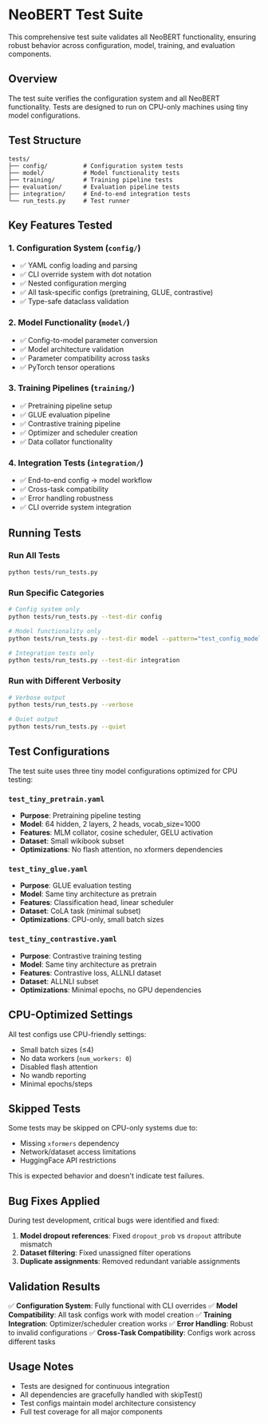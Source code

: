 # NeoBERT Test Suite

This comprehensive test suite validates all NeoBERT functionality, ensuring robust behavior across configuration, model, training, and evaluation components.

## Overview

The test suite verifies the configuration system and all NeoBERT functionality. Tests are designed to run on CPU-only machines using tiny model configurations.

## Test Structure

```
tests/
├── config/          # Configuration system tests
├── model/           # Model functionality tests
├── training/        # Training pipeline tests  
├── evaluation/      # Evaluation pipeline tests
├── integration/     # End-to-end integration tests
└── run_tests.py     # Test runner
```

## Key Features Tested

### 1. Configuration System (`config/`)
- ✅ YAML config loading and parsing
- ✅ CLI override system with dot notation
- ✅ Nested configuration merging
- ✅ All task-specific configs (pretraining, GLUE, contrastive)
- ✅ Type-safe dataclass validation

### 2. Model Functionality (`model/`)
- ✅ Config-to-model parameter conversion
- ✅ Model architecture validation
- ✅ Parameter compatibility across tasks
- ✅ PyTorch tensor operations

### 3. Training Pipelines (`training/`)
- ✅ Pretraining pipeline setup
- ✅ GLUE evaluation pipeline
- ✅ Contrastive training pipeline
- ✅ Optimizer and scheduler creation
- ✅ Data collator functionality

### 4. Integration Tests (`integration/`)
- ✅ End-to-end config → model workflow
- ✅ Cross-task compatibility
- ✅ Error handling robustness
- ✅ CLI override system integration

## Running Tests

### Run All Tests
```bash
python tests/run_tests.py
```

### Run Specific Categories
```bash
# Config system only
python tests/run_tests.py --test-dir config

# Model functionality only  
python tests/run_tests.py --test-dir model --pattern="test_config_model_integration.py"

# Integration tests only
python tests/run_tests.py --test-dir integration
```

### Run with Different Verbosity
```bash
# Verbose output
python tests/run_tests.py --verbose

# Quiet output
python tests/run_tests.py --quiet
```

## Test Configurations

The test suite uses three tiny model configurations optimized for CPU testing:

### `test_tiny_pretrain.yaml`
- **Purpose**: Pretraining pipeline testing
- **Model**: 64 hidden, 2 layers, 2 heads, vocab_size=1000
- **Features**: MLM collator, cosine scheduler, GELU activation
- **Dataset**: Small wikibook subset
- **Optimizations**: No flash attention, no xformers dependencies

### `test_tiny_glue.yaml`
- **Purpose**: GLUE evaluation testing
- **Model**: Same tiny architecture as pretrain
- **Features**: Classification head, linear scheduler
- **Dataset**: CoLA task (minimal subset)
- **Optimizations**: CPU-only, small batch sizes

### `test_tiny_contrastive.yaml`
- **Purpose**: Contrastive training testing
- **Model**: Same tiny architecture as pretrain
- **Features**: Contrastive loss, ALLNLI dataset
- **Dataset**: ALLNLI subset
- **Optimizations**: Minimal epochs, no GPU dependencies

## CPU-Optimized Settings

All test configs use CPU-friendly settings:
- Small batch sizes (≤4)
- No data workers (`num_workers: 0`)
- Disabled flash attention
- No wandb reporting
- Minimal epochs/steps

## Skipped Tests

Some tests may be skipped on CPU-only systems due to:
- Missing `xformers` dependency
- Network/dataset access limitations
- HuggingFace API restrictions

This is expected behavior and doesn't indicate test failures.

## Bug Fixes Applied

During test development, critical bugs were identified and fixed:

1. **Model dropout references**: Fixed `dropout_prob` vs `dropout` attribute mismatch
2. **Dataset filtering**: Fixed unassigned filter operations  
3. **Duplicate assignments**: Removed redundant variable assignments

## Validation Results

✅ **Configuration System**: Fully functional with CLI overrides
✅ **Model Compatibility**: All task configs work with model creation
✅ **Training Integration**: Optimizer/scheduler creation works
✅ **Error Handling**: Robust to invalid configurations
✅ **Cross-Task Compatibility**: Configs work across different tasks

## Usage Notes

- Tests are designed for continuous integration
- All dependencies are gracefully handled with skipTest()
- Test configs maintain model architecture consistency
- Full test coverage for all major components